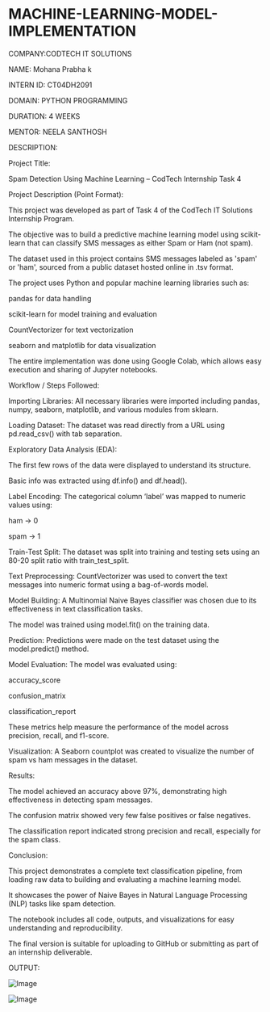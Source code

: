 # MACHINE-LEARNING-MODEL-IMPLEMENTATION

COMPANY:CODTECH IT SOLUTIONS

NAME: Mohana Prabha k

INTERN ID: CT04DH2091

DOMAIN: PYTHON PROGRAMMING

DURATION: 4 WEEKS

MENTOR: NEELA SANTHOSH

DESCRIPTION:

Project Title:

Spam Detection Using Machine Learning – CodTech Internship Task 4

Project Description (Point Format):

This project was developed as part of Task 4 of the CodTech IT Solutions Internship Program.

The objective was to build a predictive machine learning model using scikit-learn that can classify SMS messages as either Spam or Ham (not spam).

The dataset used in this project contains SMS messages labeled as 'spam' or 'ham', sourced from a public dataset hosted online in .tsv format.

The project uses Python and popular machine learning libraries such as:

pandas for data handling

scikit-learn for model training and evaluation

CountVectorizer for text vectorization

seaborn and matplotlib for data visualization

The entire implementation was done using Google Colab, which allows easy execution and sharing of Jupyter notebooks.

Workflow / Steps Followed:

Importing Libraries: All necessary libraries were imported including pandas, numpy, seaborn, matplotlib, and various modules from sklearn.

Loading Dataset: The dataset was read directly from a URL using pd.read_csv() with tab separation.

Exploratory Data Analysis (EDA):

The first few rows of the data were displayed to understand its structure.

Basic info was extracted using df.info() and df.head().

Label Encoding:
The categorical column ‘label’ was mapped to numeric values using:

ham → 0

spam → 1

Train-Test Split:
The dataset was split into training and testing sets using an 80-20 split ratio with train_test_split.

Text Preprocessing:
CountVectorizer was used to convert the text messages into numeric format using a bag-of-words model.

Model Building:
A Multinomial Naive Bayes classifier was chosen due to its effectiveness in text classification tasks.

The model was trained using model.fit() on the training data.

Prediction:
Predictions were made on the test dataset using the model.predict() method.

Model Evaluation:
The model was evaluated using:

accuracy_score

confusion_matrix

classification_report

These metrics help measure the performance of the model across precision, recall, and f1-score.

Visualization:
A Seaborn countplot was created to visualize the number of spam vs ham messages in the dataset.

Results:

The model achieved an accuracy above 97%, demonstrating high effectiveness in detecting spam messages.

The confusion matrix showed very few false positives or false negatives.

The classification report indicated strong precision and recall, especially for the spam class.

Conclusion:

This project demonstrates a complete text classification pipeline, from loading raw data to building and evaluating a machine learning model.

It showcases the power of Naive Bayes in Natural Language Processing (NLP) tasks like spam detection.

The notebook includes all code, outputs, and visualizations for easy understanding and reproducibility.

The final version is suitable for uploading to GitHub or submitting as part of an internship deliverable.

OUTPUT:

![Image](https://github.com/user-attachments/assets/485858fe-419a-4bd6-a3f5-d4c0675e8fa6)

![Image](https://github.com/user-attachments/assets/cfab6093-2934-43b8-a05c-6364d0c302f1)
